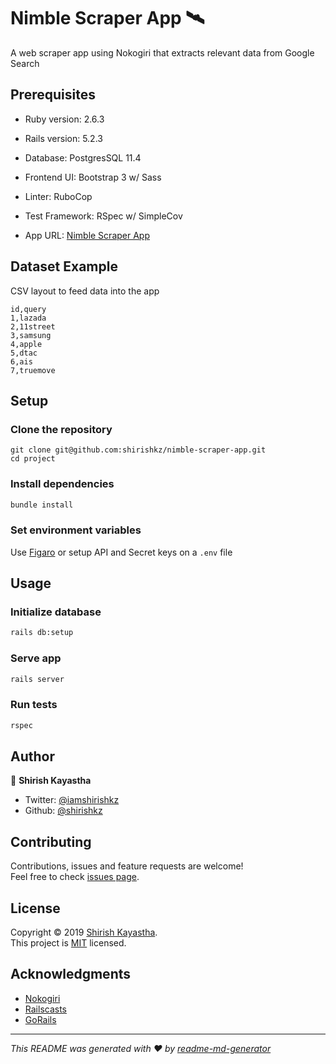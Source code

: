 # Nimble Scraper App 🛰

A web scraper app using Nokogiri that extracts relevant data from Google Search

## Prerequisites
 
- Ruby version: 2.6.3

- Rails version: 5.2.3

- Database: PostgresSQL 11.4

- Frontend UI: Bootstrap 3 w/ Sass

- Linter: RuboCop

- Test Framework: RSpec w/ SimpleCov

- App URL: [Nimble Scraper App](https://nimble-scraper-app.herokuapp.com/)

## Dataset Example

CSV layout to feed data into the app

```
id,query
1,lazada
2,11street
3,samsung
4,apple
5,dtac
6,ais
7,truemove
```

## Setup

### Clone the repository

```she
git clone git@github.com:shirishkz/nimble-scraper-app.git
cd project
```

### Install dependencies

```sh
bundle install
```

### Set environment variables

Use [Figaro](https://github.com/laserlemon/figaro) or setup API and Secret keys on a ```.env``` file 

## Usage

### Initialize database

```sh
rails db:setup
```

### Serve app

```sh
rails server
```

### Run tests

```sh
rspec
```

## Author

👤 **Shirish Kayastha**

* Twitter: [@iamshirishkz](https://twitter.com/iamshirishkz)
* Github: [@shirishkz](https://github.com/shirishkz)

## Contributing

Contributions, issues and feature requests are welcome!<br/>
Feel free to check [issues page](https://github.com/shirishkz/nimble-scraper-app/issues).

## License

Copyright © 2019 [Shirish Kayastha](https://github.com/shirishkz).<br/>
This project is [MIT](https://opensource.org/licenses/MIT) licensed.

## Acknowledgments

* [Nokogiri](http://www.nokogiri.org/)
* [Railscasts](http://railscasts.com/)
* [GoRails](https://gorails.com/)

***
_This README was generated with ❤️ by [readme-md-generator](https://github.com/kefranabg/readme-md-generator)_
